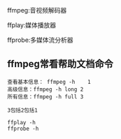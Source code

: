 ffmpeg:音视频解码器

ffplay:媒体播放器

ffprobe:多媒体流分析器

## ffmpeg常看帮助文档命令

```
查看基本信息： ffmpeg -h    1
高级信息：ffmpeg -h long	2
所有信息：ffmpeg -h full	3

3包括2包括1

ffplay -h 
ffprobe -h


```

